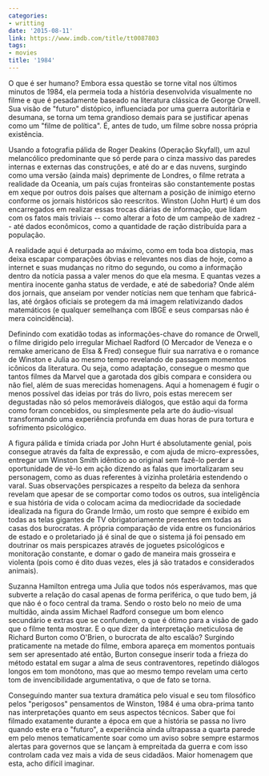```yaml
---
categories:
- writting
date: '2015-08-11'
link: https://www.imdb.com/title/tt0087803
tags:
- movies
title: '1984'
---
```


O que é ser humano? Embora essa questão se torne vital nos últimos minutos de 1984, ela permeia toda a história desenvolvida visualmente no filme e que é pesadamente baseado na literatura clássica de George Orwell. Sua visão de "futuro" distópico, influenciada por uma guerra autoritária e desumana, se torna um tema grandioso demais para se justificar apenas como um "filme de política". É, antes de tudo, um filme sobre nossa própria existência.

Usando a fotografia pálida de Roger Deakins (Operação Skyfall), um azul melancólico predominante que só perde para o cinza massivo das paredes internas e externas das construções, e até do ar e das nuvens, surgindo como uma versão (ainda mais) deprimente de Londres, o filme retrata a realidade da Oceania, um país cujas fronteiras são constantemente postas em xeque por outros dois países que alternam a posição de inimigo eterno conforme os jornais históricos são reescritos. Winston (John Hurt) é um dos encarregados em realizar essas trocas diárias de informação, que lidam com os fatos mais triviais -- como alterar a foto de um campeão de xadrez -- até dados econômicos, como a quantidade de ração distribuída para a população.

A realidade aqui é deturpada ao máximo, como em toda boa distopia, mas deixa escapar comparações óbvias e relevantes nos dias de hoje, como a internet e suas mudanças no ritmo do segundo, ou como a informação dentro da notícia passa a valer menos do que ela mesma. E quantas vezes a mentira inocente ganha status de verdade, e até de sabedoria? Onde além dos jornais, que anseiam por vender notícias nem que tenham que fabricá-las, até órgãos oficiais se protegem da má imagem relativizando dados matemáticos (e qualquer semelhança com IBGE e seus comparsas não é mera coincidência).

Definindo com exatidão todas as informações-chave do romance de Orwell, o filme dirigido pelo irregular Michael Radford (O Mercador de Veneza e o remake americano de Elsa & Fred) consegue fluir sua narrativa e o romance de Winston e Julia ao mesmo tempo revelando de passagem momentos icônicos da literatura. Ou seja, como adaptação, consegue o mesmo que tantos filmes da Marvel que a garotada dos gibis compara e considera ou não fiel, além de suas merecidas homenagens. Aqui a homenagem é fugir o menos possível das ideias por trás do livro, pois estas merecem ser degustadas não só pelos memoráveis diálogos, que estão aqui da forma como foram concebidos, ou simplesmente pela arte do áudio-visual transformando uma experiência profunda em duas horas de pura tortura e sofrimento psicológico.

A figura pálida e tímida criada por John Hurt é absolutamente genial, pois consegue através da falta de expressão, e com ajuda de micro-expressões, entregar um Winston Smith idêntico ao original sem fazê-lo perder a oportunidade de vê-lo em ação dizendo as falas que imortalizaram seu personagem, como as duas referentes à vizinha proletária estendendo o varal. Suas observações perspicazes a respeito da beleza da senhora revelam que apesar de se comportar como todos os outros, sua inteligência e sua história de vida o colocam acima da mediocridade da sociedade idealizada na figura do Grande Irmão, um rosto que sempre é exibido em todas as telas gigantes de TV obrigatoriamente presentes em todas as casas dos burocratas. A própria comparação de vida entre os funcionários de estado e o proletariado já é sinal de que o sistema já foi pensado em doutrinar os mais perspicazes através de joguetes psicológicos e monitoração constante, e domar o gado de maneira mais grosseira e violenta (pois como é dito duas vezes, eles já são tratados e considerados animais).

Suzanna Hamilton entrega uma Julia que todos nós esperávamos, mas que subverte a relação do casal apenas de forma periférica, o que tudo bem, já que não é o foco central da trama. Sendo o rosto belo no meio de uma multidão, ainda assim Michael Radford consegue um bom elenco secundário e extras que se confundem, o que é ótimo para a visão de gado que o filme tenta mostrar. E o que dizer da interpretação meticulosa de Richard Burton como O'Brien, o burocrata de alto escalão? Surgindo praticamente na metade do filme, embora apareça em momentos pontuais sem ser apresentado até então, Burton consegue inserir toda a frieza do método estatal em sugar a alma de seus contraventores, repetindo diálogos longos em tom monótono, mas que ao mesmo tempo revelam uma certo tom de invencibilidade argumentativa, o que de fato se torna.

Conseguindo manter sua textura dramática pelo visual e seu tom filosófico pelos "perigosos" pensamentos de Winston, 1984 é uma obra-prima tanto nas interpretações quanto em seus aspectos técnicos. Saber que foi filmado exatamente durante a época em que a história se passa no livro quando este era o "futuro", a experiência ainda ultrapassa a quarta parede em pelo menos tematicamente soar como um aviso sobre sempre estarmos alertas para governos que se lançam à empreitada da guerra e com isso controlam cada vez mais a vida de seus cidadãos. Maior homenagem que esta, acho difícil imaginar.